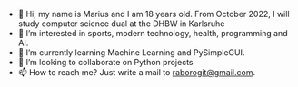 - 👋 Hi, my name is Marius and I am 18 years old. From October 2022, I will study computer science dual at the DHBW in Karlsruhe
- 👀 I’m interested in sports, modern technology, health, programming and AI.
- 🌱 I’m currently learning Machine Learning and PySimpleGUI.
- 💞️ I’m looking to collaborate on Python projects
- 📫 How to reach me? Just write a mail to raborogit@gmail.com.

<!---
Raboro/Raboro is a ✨ special ✨ repository because its `README.md` (this file) appears on your GitHub profile.
You can click the Preview link to take a look at your changes.
--->

